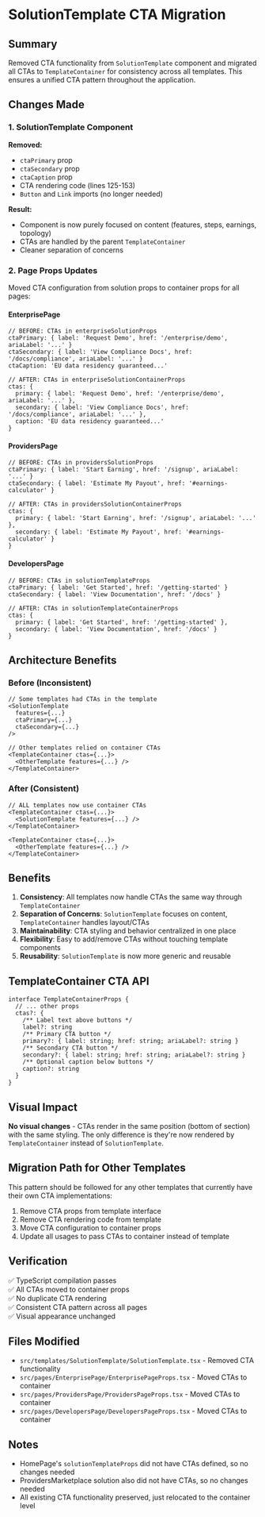 # SolutionTemplate CTA Migration

## Summary

Removed CTA functionality from `SolutionTemplate` component and migrated all CTAs to `TemplateContainer` for consistency across all templates. This ensures a unified CTA pattern throughout the application.

## Changes Made

### **1. SolutionTemplate Component**

**Removed:**
- `ctaPrimary` prop
- `ctaSecondary` prop
- `ctaCaption` prop
- CTA rendering code (lines 125-153)
- `Button` and `Link` imports (no longer needed)

**Result:**
- Component is now purely focused on content (features, steps, earnings, topology)
- CTAs are handled by the parent `TemplateContainer`
- Cleaner separation of concerns

### **2. Page Props Updates**

Moved CTA configuration from solution props to container props for all pages:

#### **EnterprisePage**
```tsx
// BEFORE: CTAs in enterpriseSolutionProps
ctaPrimary: { label: 'Request Demo', href: '/enterprise/demo', ariaLabel: '...' }
ctaSecondary: { label: 'View Compliance Docs', href: '/docs/compliance', ariaLabel: '...' }
ctaCaption: 'EU data residency guaranteed...'

// AFTER: CTAs in enterpriseSolutionContainerProps
ctas: {
  primary: { label: 'Request Demo', href: '/enterprise/demo', ariaLabel: '...' },
  secondary: { label: 'View Compliance Docs', href: '/docs/compliance', ariaLabel: '...' },
  caption: 'EU data residency guaranteed...'
}
```

#### **ProvidersPage**
```tsx
// BEFORE: CTAs in providersSolutionProps
ctaPrimary: { label: 'Start Earning', href: '/signup', ariaLabel: '...' }
ctaSecondary: { label: 'Estimate My Payout', href: '#earnings-calculator' }

// AFTER: CTAs in providersSolutionContainerProps
ctas: {
  primary: { label: 'Start Earning', href: '/signup', ariaLabel: '...' },
  secondary: { label: 'Estimate My Payout', href: '#earnings-calculator' }
}
```

#### **DevelopersPage**
```tsx
// BEFORE: CTAs in solutionTemplateProps
ctaPrimary: { label: 'Get Started', href: '/getting-started' }
ctaSecondary: { label: 'View Documentation', href: '/docs' }

// AFTER: CTAs in solutionTemplateContainerProps
ctas: {
  primary: { label: 'Get Started', href: '/getting-started' },
  secondary: { label: 'View Documentation', href: '/docs' }
}
```

## Architecture Benefits

### **Before (Inconsistent)**
```tsx
// Some templates had CTAs in the template
<SolutionTemplate 
  features={...}
  ctaPrimary={...}
  ctaSecondary={...}
/>

// Other templates relied on container CTAs
<TemplateContainer ctas={...}>
  <OtherTemplate features={...} />
</TemplateContainer>
```

### **After (Consistent)**
```tsx
// ALL templates now use container CTAs
<TemplateContainer ctas={...}>
  <SolutionTemplate features={...} />
</TemplateContainer>

<TemplateContainer ctas={...}>
  <OtherTemplate features={...} />
</TemplateContainer>
```

## Benefits

1. **Consistency**: All templates now handle CTAs the same way through `TemplateContainer`
2. **Separation of Concerns**: `SolutionTemplate` focuses on content, `TemplateContainer` handles layout/CTAs
3. **Maintainability**: CTA styling and behavior centralized in one place
4. **Flexibility**: Easy to add/remove CTAs without touching template components
5. **Reusability**: `SolutionTemplate` is now more generic and reusable

## TemplateContainer CTA API

```tsx
interface TemplateContainerProps {
  // ... other props
  ctas?: {
    /** Label text above buttons */
    label?: string
    /** Primary CTA button */
    primary?: { label: string; href: string; ariaLabel?: string }
    /** Secondary CTA button */
    secondary?: { label: string; href: string; ariaLabel?: string }
    /** Optional caption below buttons */
    caption?: string
  }
}
```

## Visual Impact

**No visual changes** - CTAs render in the same position (bottom of section) with the same styling. The only difference is they're now rendered by `TemplateContainer` instead of `SolutionTemplate`.

## Migration Path for Other Templates

This pattern should be followed for any other templates that currently have their own CTA implementations:

1. Remove CTA props from template interface
2. Remove CTA rendering code from template
3. Move CTA configuration to container props
4. Update all usages to pass CTAs to container instead of template

## Verification

✅ TypeScript compilation passes  
✅ All CTAs moved to container props  
✅ No duplicate CTA rendering  
✅ Consistent CTA pattern across all pages  
✅ Visual appearance unchanged  

## Files Modified

- `src/templates/SolutionTemplate/SolutionTemplate.tsx` - Removed CTA functionality
- `src/pages/EnterprisePage/EnterprisePageProps.tsx` - Moved CTAs to container
- `src/pages/ProvidersPage/ProvidersPageProps.tsx` - Moved CTAs to container
- `src/pages/DevelopersPage/DevelopersPageProps.tsx` - Moved CTAs to container

## Notes

- HomePage's `solutionTemplateProps` did not have CTAs defined, so no changes needed
- ProvidersMarketplace solution also did not have CTAs, so no changes needed
- All existing CTA functionality preserved, just relocated to the container level
